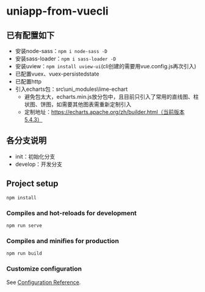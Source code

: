 <!--
 * @Date: 2022-10-13 16:31:42
 * @LastEditTime: 2023-08-17 17:52:58
 * @Description: 
-->
# uniapp-from-vuecli
## 已有配置如下
- 安装node-sass：`npm i node-sass -D`
- 安装sass-loader：`npm i sass-loader -D`
- 安装uview：`npm install uview-ui`(cli创建的需要用vue.config.js再次引入)
- 已配置vuex、vuex-persistedstate
- 已配置http
- 引入echarts包：src\uni_modules\lime-echart
  - 避免包太大，echarts.min.js放分包中，且目前只引入了常用的直线图、柱状图、饼图，如需要其他图表需重新定制引入
  - 定制地址：https://echarts.apache.org/zh/builder.html（当前版本5.4.3）

## 各分支说明
- init：初始化分支
- develop：开发分支
## Project setup
```
npm install
```

### Compiles and hot-reloads for development
```
npm run serve
```

### Compiles and minifies for production
```
npm run build
```

### Customize configuration
See [Configuration Reference](https://cli.vuejs.org/config/).
